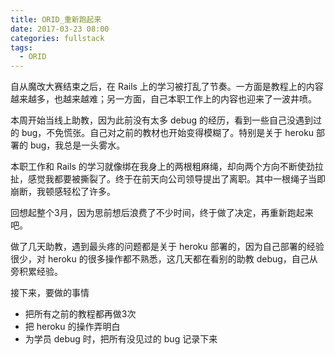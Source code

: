 ```yaml
---
title: ORID_重新跑起来
date: 2017-03-23 08:00
categories: fullstack
tags:
  - ORID
---
```


自从魔改大赛结束之后，在 Rails 上的学习被打乱了节奏。一方面是教程上的内容越来越多，也越来越难；另一方面，自己本职工作上的内容也迎来了一波井喷。

本周开始当线上助教，因为此前没有太多 debug 的经历，看到一些自己没遇到过的 bug，不免慌张。自己对之前的教材也开始变得模糊了。特别是关于 heroku 部署的  bug，我总是一头雾水。

本职工作和 Rails 的学习就像绑在我身上的两根粗麻绳，却向两个方向不断使劲拉扯，感觉我都要被撕裂了。终于在前天向公司领导提出了离职。其中一根绳子当即崩断，我顿感轻松了许多。

回想起整个3月，因为思前想后浪费了不少时间，终于做了决定，再重新跑起来吧。

做了几天助教，遇到最头疼的问题都是关于 heroku 部署的，因为自己部署的经验很少，对 heroku 的很多操作都不熟悉，这几天都在看别的助教 debug，自己从旁积累经验。

接下来，要做的事情

- 把所有之前的教程都再做3次
- 把 heroku 的操作弄明白
- 为学员 debug 时，把所有没见过的 bug 记录下来